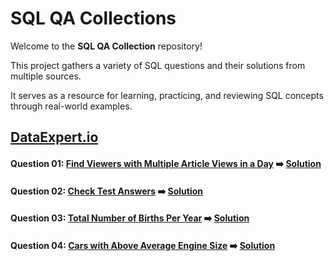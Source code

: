 # SQL QA Collections

Welcome to the **SQL QA Collection** repository!  

This project gathers a variety of SQL questions and their solutions from multiple sources.  

It serves as a resource for learning, practicing, and reviewing SQL concepts through real-world examples.

## [DataExpert.io](DataExpert.io/README.md)

#### Question 01: [Find Viewers with Multiple Article Views in a Day](https://www.dataexpert.io/question/find-multiple-article-viewers) ➡️ [Solution](DataExpert.io/DataExpert-SQL01.sql)

#### Question 02: [Check Test Answers](https://www.dataexpert.io/question/check-test-answers) ➡️ [Solution](DataExpert.io/DataExpert-SQL02.sql)

#### Question 03: [Total Number of Births Per Year](https://www.dataexpert.io/question/total-births-per-year) ➡️ [Solution](DataExpert.io/DataExpert-SQL03.sql)

#### Question 04: [Cars with Above Average Engine Size](https://www.dataexpert.io/question/cars-above-average-engine-size) ➡️ [Solution](DataExpert.io/DataExpert-SQL04.sql)

